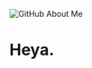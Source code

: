 ![GitHub About Me](https://github.com/PixelNetNeon/PixelNetNeon/assets/75762177/a27573aa-c1c0-4104-aebf-39285a8c195e)
# <p align="left">Heya.</p>
